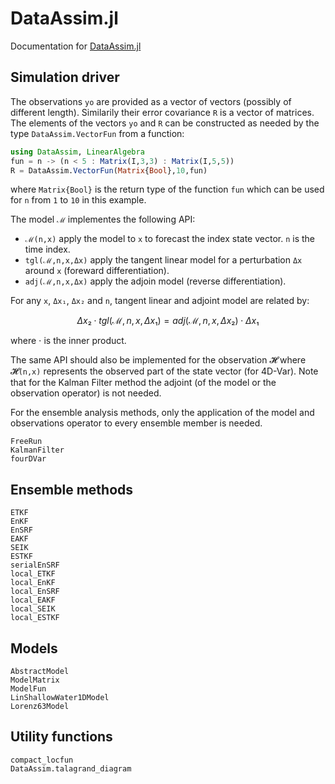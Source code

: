 # DataAssim.jl

Documentation for [DataAssim.jl](https://github.com/Alexander-Barth/DataAssim.jl)

## Simulation driver


The observations `yo` are provided as a vector of vectors (possibly of different length). Similarily their error covariance `R` is a vector of matrices.
The elements of the vectors `yo` and `R` can be constructed as needed by the type `DataAssim.VectorFun` from a function:

```julia
using DataAssim, LinearAlgebra
fun = n -> (n < 5 : Matrix(I,3,3) : Matrix(I,5,5))
R = DataAssim.VectorFun(Matrix{Bool},10,fun)
```
where `Matrix{Bool}` is the return type of the function `fun` which can be used for `n` from `1` to `10` in this example.

The model ``ℳ`` implementes the following API:

* ``ℳ(n,x)`` apply the model to ``x`` to forecast the index state vector. ``n`` is the time index.
* ``tgl(ℳ,n,x,Δx)`` apply the tangent linear model for a perturbation ``Δx`` around ``x`` (foreward differentiation).
* ``adj(ℳ,n,x,Δx)`` apply the adjoin model (reverse differentiation).

For any ``x``, ``Δx₁``, ``Δx₂`` and ``n``, tangent linear and adjoint model are related by:

```math
Δx₂ ⋅ tgl(ℳ,n,x,Δx₁) = adj(ℳ,n,x,Δx₂) ⋅ Δx₁
```

where ⋅ is the inner product.

The same API should also be implemented for the observation 𝓗 where 𝓗``(n,x)`` represents the observed part of the state vector (for 4D-Var).
Note that for the Kalman Filter method the adjoint (of the model or the observation operator) is not needed.

For the ensemble analysis methods, only the application of the model and observations operator to every ensemble member is needed.

```@docs
FreeRun
KalmanFilter
fourDVar
```

## Ensemble methods

```@docs
ETKF
EnKF
EnSRF
EAKF
SEIK
ESTKF
serialEnSRF
local_ETKF
local_EnKF
local_EnSRF
local_EAKF
local_SEIK
local_ESTKF
```


## Models

```@docs
AbstractModel
ModelMatrix
ModelFun
LinShallowWater1DModel
Lorenz63Model
```

## Utility functions

```@docs
compact_locfun
DataAssim.talagrand_diagram
```
